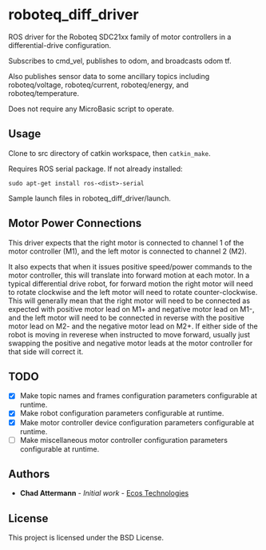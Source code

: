 # roboteq_diff_driver

ROS driver for the Roboteq SDC21xx family of motor controllers in a differential-drive configuration.

Subscribes to cmd_vel, publishes to odom, and broadcasts odom tf.

Also publishes sensor data to some ancillary topics including roboteq/voltage, roboteq/current, roboteq/energy, and roboteq/temperature.

Does not require any MicroBasic script to operate.

## Usage

Clone to src directory of catkin workspace, then `catkin_make`.

Requires ROS serial package. If not already installed:
```
sudo apt-get install ros-<dist>-serial
```
Sample launch files in roboteq_diff_driver/launch.

## Motor Power Connections

This driver expects that the right motor is connected to channel 1 of the motor controller (M1), and the left motor is connected to channel 2 (M2).

It also expects that when it issues positive speed/power commands to the motor controller, this will translate into forward motion at each motor. In a typical differential drive robot, for forward motion the right motor will need to rotate clockwise and the left motor will need to rotate counter-clockwise. This will generally mean that the right motor will need to be connected as expected with positive motor lead on M1+ and negative motor lead on M1-, and the left motor will need to be connected in reverse with the positive motor lead on M2- and the negative motor lead on M2+.  If either side of the robot is moving in reverese when instructed to move forward, usually just swapping the positive and negative motor leads at the motor controller for that side will correct it.

## TODO

- [x] Make topic names and frames configuration parameters configurable at runtime.
- [x] Make robot configuration parameters configurable at runtime.
- [x] Make motor controller device configuration parameters configurable at runtime.
- [ ] Make miscellaneous motor controller configuration parameters configurable at runtime.

## Authors

* **Chad Attermann** - *Initial work* - [Ecos Technologies](https://github.com/ecostech)

## License

This project is licensed under the BSD License.

